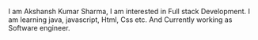 I am Akshansh Kumar Sharma,
I am interested in Full stack Development.
I am learning java, javascript, Html, Css etc. And
Currently working as Software engineer.

<!---
Akshansh0073/Akshansh0073 is a ✨ special ✨ repository because its `README.md` (this file) appears on your GitHub profile.
You can click the Preview link to take a look at your changes.
--->
